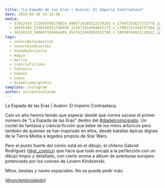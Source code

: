 ```yaml
---
title: "La Espada de las Eras | Avalon: El Imperio Contraataca"
date: 2019-04-20 14:32:40
media: 
  - 57052433_213658786278854_6965714265522278283_n_17947253827272778.jpg
  - 56935390_2150258351748950_321671014569653175_n_17981231458237304.jpg
  - 56520210_100667154464405_4537422492862632769_n_18038764822116512.jpg
tags: 
  - senoradelasbestias
  - lovernkindzierski
  - espadaybrujeria
  - magia
  - merlin
  - cienciaficcion
  - fantasia
  - tebeos
  - comic
  - diadelcomicgratis
template: instagram
author: uncientovolando
---
```


La Espada de las Eras | Avalon: El Imperio Contraataca.

Casi un año hemos tenido que esperar desde que norma sacase el primer número de "La Espada de las Eras" dentro del [#diadelcomicgratis](/tags/diadelcomicgratis). 
Un coctel de fantasía y ciencia ficción que bebe de los mitos artúricos pero también de quienes se han inspirado en ellos, desde batallas épicas dignas de la Tierra Media a legados propios de Star Wars.

Pero el punto fuerte del cómic está en el dibujo, el chileno Gabriel Rodríguez ([@gr_comics](https://instagram.com/gr_comics)) que hace que todo encaje a la perfección con un dibujo limpio y detallado, con cierto aroma a álbum de aventuras europeo potenciado por los colores de Lovern Kindzierski.

Mitos, bestias y naves espaciales. No se puede pedir más.


([@uncientovolando](https://instagram.com/uncientovolando))







